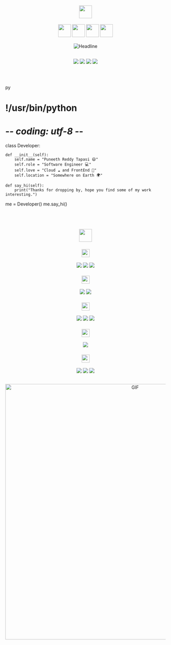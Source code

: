 <h1 align="center" style="color:#faebee"> 
  <img height="40px" src="https://img.shields.io/badge/-Hello world!👋-faebee?&style=for-the-badge&logoWidth=50" /> 
</h1> 
<div align="center"> 
  <img height="40px" src="https://img.shields.io/badge/-I'm-faebee?&style=for-the-badge&logoWidth=50" /> 
  <img height="40px" src="https://img.shields.io/badge/-PUNEETH-333d7a?&style=for-the-badge&logoWidth=50" /> 
  <img height="40px" src="https://img.shields.io/badge/-REDDY-faebee?&style=for-the-badge&logoWidth=50" /> 
  <img height="40px" src="https://img.shields.io/badge/-TAPASI-333d7a?&style=for-the-badge&logoWidth=50" />
  <br><br>

  <img src="https://readme-typing-svg.herokuapp.com/?color=333d7a&size=32&center=true&vCenter=true&width=800&height=70&pause=1000&background=faebee&lines=Hi+there+I'm+Puneeth+Reddy+Tapasi+👋" alt="Headline" />
  <br><br>

  <a href="https://www.linkedin.com/in/puneethreddytapasi/"><img src="https://img.shields.io/badge/LinkedIn-0077B5?style=for-the-badge&logo=linkedin&logoColor=white" /></a> 
  <a href="https://x.com/drlng_editz"><img src="https://img.shields.io/badge/Twitter-1DA1F2?style=for-the-badge&logo=twitter&logoColor=white" /></a> 
  <a href="https://discord.com/channels/@me"><img src="https://img.shields.io/badge/Discord-5865F2?style=for-the-badge&logo=discord&logoColor=white" /></a> 
  <a href="mailto:tpuneeth123@gmail.com"><img src="https://img.shields.io/badge/Gmail-D14836?style=for-the-badge&logo=gmail&logoColor=white" /></a>
</div>
<br><br>

  py
# !/usr/bin/python
# -*- coding: utf-8 -*-

class Developer:

    def __init__(self):
        self.name = "Puneeth Reddy Tapasi 😄"
        self.role = "Software Engineer 💻"
        self.love = "Cloud ☁ and FrontEnd 💖"
        self.location = "Somewhere on Earth 🌍"

    def say_hi(self):
        print("Thanks for dropping by, hope you find some of my work interesting.")

me = Developer()
me.say_hi()


<br> 
<h1 align="center"> 
  <img height="40px" src="https://img.shields.io/badge/-My Tech Stack-faebee?&style=for-the-badge&logoWidth=50" /> 
</h1> 
<div align="center"> 
  <h3 align="center"> 
    <img height="25px" src="https://img.shields.io/badge/-Languages-faebee?&style=for-the-badge&logoWidth=50" /> 
  </h3> 
  <p align="center"> 
    <img src="https://img.shields.io/badge/Java-007396?style=for-the-badge&logo=java&logoColor=white" /> 
    <img src="https://img.shields.io/badge/Python-3776AB?style=for-the-badge&logo=python&logoColor=white" /> 
    <img src="https://img.shields.io/badge/SQL-003B57?style=for-the-badge&logo=postgresql&logoColor=white" /> 
  </p> 
  <h3 align="center"> 
    <img height="25px" src="https://img.shields.io/badge/-Backend Frameworks-faebee?&style=for-the-badge&logoWidth=50" /> 
  </h3> 
  <p align="center"> 
    <img src="https://img.shields.io/badge/Spring Boot-6DB33F?style=for-the-badge&logo=spring-boot&logoColor=white" /> 
    <img src="https://img.shields.io/badge/Node.js-339933?style=for-the-badge&logo=node.js&logoColor=white" /> 
  </p> 
  <h3 align="center"> 
    <img height="25px" src="https://img.shields.io/badge/-Frontend-faebee?&style=for-the-badge&logoWidth=50" /> 
  </h3> 
  <p align="center"> 
    <img src="https://img.shields.io/badge/React-61DAFB?style=for-the-badge&logo=react&logoColor=black" /> 
    <img src="https://img.shields.io/badge/HTML5-E34F26?style=for-the-badge&logo=html5&logoColor=white" /> 
    <img src="https://img.shields.io/badge/CSS3-1572B6?style=for-the-badge&logo=css3&logoColor=white" /> 
  </p> 
  <h3 align="center"> 
    <img height="25px" src="https://img.shields.io/badge/-Database-faebee?&style=for-the-badge&logoWidth=50" /> 
  </h3> 
  <p align="center"> 
    <img src="https://img.shields.io/badge/MySQL-4479A1?style=for-the-badge&logo=mysql&logoColor=white" /> 
  </p> 
  <h3 align="center"> 
    <img height="25px" src="https://img.shields.io/badge/-Cloud & DevOps-faebee?&style=for-the-badge&logoWidth=50" /> 
  </h3> 
  <p align="center"> 
    <img src="https://img.shields.io/badge/AWS-232F3E?style=for-the-badge&logo=amazon-aws&logoColor=white" /> 
    <img src="https://img.shields.io/badge/Git-F05032?style=for-the-badge&logo=git&logoColor=white" /> 
    <img src="https://img.shields.io/badge/GitHub-181717?style=for-the-badge&logo=github&logoColor=white" /> 
  </p> 
</div> 
<br> 
<div align="center"> 
  <img align="center" width="800px" alt="GIF" src="https://user-images.githubusercontent.com/74038190/225813708-98b745f2-7d22-48cf-9150-083f1b00d6c9.gif" /> 
</div>

